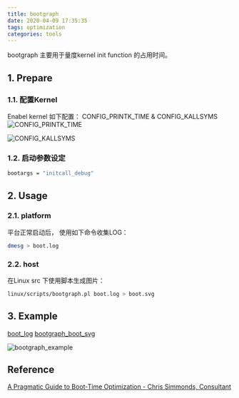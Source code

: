 ```yaml
---
title: bootgraph
date: 2020-04-09 17:35:35
tags: optimization
categories: tools
---
```


bootgraph 主要用于量度kernel init function 的占用时间。

<!--more-->
## 1. Prepare
### 1.1. 配置Kernel
Enabel kernel 如下配置： CONFIG_PRINTK_TIME & CONFIG_KALLSYMS
![CONFIG_PRINTK_TIME]()

![CONFIG_KALLSYMS]()

### 1.2. 启动参数设定
```bash
bootargs = "initcall_debug"
```

## 2. Usage
### 2.1. platform
平台正常启动后， 使用如下命令收集LOG：

```bash
dmesg > boot.log
```

### 2.2. host
在Linux src 下使用脚本生成图片：
```bash
linux/scripts/bootgraph.pl boot.log > boot.svg
```

## 3. Example
[boot_log]()
[bootgraph_boot_svg]()

![bootgraph_example]()

## Reference
[A Pragmatic Guide to Boot-Time Optimization - Chris Simmonds, Consultant](https://www.bilibili.com/video/BV1y4411X7e2)
